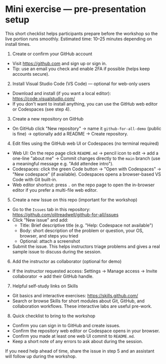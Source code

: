 # Mini exercise — pre-presentation setup

This short checklist helps participants prepare before the workshop so the live portion runs smoothly. Estimated time: 10–25 minutes depending on install times.

1. Create or confirm your GitHub account

- Visit https://github.com and sign up or sign in.
- Tip: use an email you check and enable 2FA if possible (helps keep accounts secure).

2. Install Visual Studio Code (VS Code) — optional for web-only users

- Download and install (if you want a local editor): https://code.visualstudio.com/
- If you don't want to install anything, you can use the GitHub web editor or Codespaces (see step 4).

3. Create a new repository on GitHub

- On GitHub click "New repository" → name it `github-for-all-demo` (public is fine) → optionally add a README → Create repository.

4. Edit files using the GitHub web UI or Codespaces (no terminal required)

- Web UI: On the repo page click `README.md` → pencil icon to edit → add a one-line "about me" → Commit changes directly to the `main` branch (use a meaningful message e.g. "Add attendee intro").
- Codespaces: click the green Code button → "Open with Codespaces" → "New codespace" (if available). Codespaces opens a browser-based VS Code with Git built-in.
- Web editor shortcut: press `.` on the repo page to open the in-browser editor if you prefer a multi-file web editor.

5. Create a new Issue on this repo (important for the workshop)

- Go to the `Issues` tab in this repository: https://github.com/olitreadwell/github-for-all/issues
- Click "New issue" and add:
  - Title: Brief descriptive title (e.g. "Help: Codespace not available")
  - Body: short description of the problem or question, your OS, browser, and steps you tried
  - Optional: attach a screenshot
- Submit the issue. This helps instructors triage problems and gives a real sample issue to discuss during the session.

6. Add the instructor as collaborator (optional for demo)

- If the instructor requested access: Settings → Manage access → Invite collaborator → add their GitHub handle.

7. Helpful self-study links on Skills

- Git basics and interactive exercises: https://skills.github.com/
- Search or browse Skills for short modules about Git, GitHub, and collaboration workflows. These interactive labs are useful pre-work.

8. Quick checklist to bring to the workshop

- Confirm you can sign in to GitHub and create issues.
- Confirm the repository web editor or Codespace opens in your browser.
- Confirm you made at least one web UI commit to `README.md`.
- Keep a short note of any errors to ask about during the session.

If you need help ahead of time, share the issue in step 5 and an assistant will follow up during the workshop.
